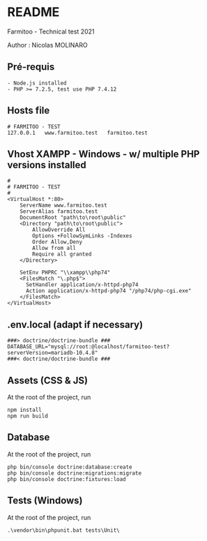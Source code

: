 # README #

Farmitoo - Technical test 2021

Author : Nicolas MOLINARO

## Pré-requis
```
- Node.js installed
- PHP >= 7.2.5, test use PHP 7.4.12
```
## Hosts file
```
# FARMITOO - TEST
127.0.0.1	www.farmitoo.test	farmitoo.test
```
## Vhost XAMPP - Windows - w/ multiple PHP versions installed

```apacheconfig
# 
# FARMITOO - TEST
#
<VirtualHost *:80>
	ServerName www.farmitoo.test
	ServerAlias farmitoo.test
	DocumentRoot "path\to\root\public"
	<Directory "path\to\root\public">
        AllowOverride All
		Options +FollowSymLinks -Indexes 
		Order Allow,Deny
		Allow from all
		Require all granted  
    </Directory>
	
	SetEnv PHPRC "\\xampp\\php74"
    <FilesMatch "\.php$">
      SetHandler application/x-httpd-php74
      Action application/x-httpd-php74 "/php74/php-cgi.exe"
    </FilesMatch>
</VirtualHost>
```
## .env.local (adapt if necessary)
```
###> doctrine/doctrine-bundle ###
DATABASE_URL="mysql://root:@localhost/farmitoo-test?serverVersion=mariadb-10.4.8"
###< doctrine/doctrine-bundle ###
```

## Assets (CSS & JS)
At the root of the project, run
```
npm install
npm run build
```

## Database
At the root of the project, run
```
php bin/console doctrine:database:create
php bin/console doctrine:migrations:migrate
php bin/console doctrine:fixtures:load
```

## Tests (Windows)
At the root of the project, run
```
.\vendor\bin\phpunit.bat tests\Unit\
```